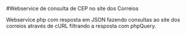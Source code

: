 #Webservice de consulta de CEP no site dos Correios

Webservice php com resposta em JSON fazendo consultas ao site dos correios através de cURL filtrando a resposta com phpQuery.